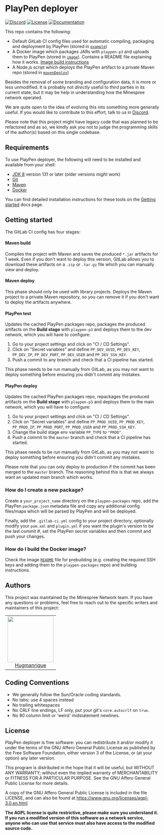 # PlayPen deployer

[![Discord](https://img.shields.io/discord/352874955957862402.svg)](https://discord.gg/KUFmKXN)
[![License](https://img.shields.io/github/license/Minespree/PlayPenDeployer.svg)](LICENSE)
[![Documentation](https://img.shields.io/badge/docs-available-brightgreen.svg)](https://github.com/Minespree/Docs)

This repo contains the following:

* Default GitLab CI config files used for automatic compiling, packaging and deployment by PlayPen (stored in [`example`](example/))
* A Docker image which packages JARs with `playpen-p3` and uploads them to PlayPen (stored in [`image`](image/)). Contains a README file explaining how it works. [Image build instructions](#how-do-i-build-the-docker-image)
* A Node.js script which deploys the PlayPen artifact to a private Maven repo (stored in [`mavenDeploy`](mavenDeploy))

Besides the removal of some branding and configuration data, it is more or less unmodified. It is probably not _directly_ useful to third parties in its current state, but it may be help in understanding how the Minespree network operated.

We are quite open to the idea of evolving this into something more generally useful. If you would like to contribute to this effort, talk to us in [Discord](https://discord.gg/KUFmKXN).

Please note that this project might have legacy code that was planned to be refactored and as so, we kindly ask you not to judge the programming skills of the author(s) based on this single codebase.

## Requirements

To use PlayPen deployer, the following will need to be installed and available from your shell:

* [JDK 8](http://www.oracle.com/technetwork/java/javase/downloads/jdk8-downloads-2133151.html) version 131 or later (older versions _might_ work)
* [Git](https://git-scm.com/)
* [Maven](https://maven.apache.org/)
* [Docker](https://docs.docker.com/install/)

You can find detailed installation instructions for these tools on the [Getting started](https://github.com/Minespree/Docs/blob/master/setup/DEPENDENCIES.md) docs page.

## Getting started

The GitLab CI config has four stages:

#### Maven build

Compiles the project with Maven and saves the produced `*.jar` artifacts for 1 week. Even if you don't want to deploy this version, GitLab allows you to download these artifacts on a `.zip` or `.tar.gz` file which you can manually view and deploy.

#### Maven deploy

This phase should only be used with library projects. Deploys the Maven project to a private Maven repository, so you can remove it if you don't want to deploy the artifacts anywhere.

#### PlayPen test

Updates the cached PlayPen packages repo, packages the produced artifacts on the **Build stage** with `playpen-p3` and deploys them to the dev network, which you will have to configure:

1.  Go to your project settings and click on "CI / CD Settings".
2.  Click on "Secret variables" and define `PP_DEV_UUID`, `PP_DEV_KEY`, `PP_DEV_IP`, `PP_DEV_PORT`, `PP_DEV_USER` and `PP_DEV_SSH_KEY`.
3.  Push a commit to any branch and check that a CI pipeline has started.

This phase needs to be run manually from GitLab, as you may not want to deploy
something before ensuring you didn't commit any mistakes.

#### PlayPen deploy

Updates the cached PlayPen packages repo, repackages the produced artifacts on the **Build stage** with `playpen-p3` and deploys them to the main network, which you will have to configure:

1.  Go to your project settings and click on "CI / CD Settings".
2.  Click on "Secret variables" and define `PP_PROD_UUID`, `PP_PROD_KEY`, `PP_PROD_IP`, `PP_PROD_PORT`, `PP_PROD_USER` and `PP_PROD_SSH_KEY`.
3.  Change the build stage env variable `PP_TYPE` to `"PROD"`.
4.  Push a commit to the `master` branch and check that a CI pipeline has started.

This phase needs to be run manually from GitLab, as you may not want to deploy
something before ensuring you didn't commit any mistakes.

Please note that you can only deploy to production if the commit has been merged to the `master` branch. The reasoning behind this is that we always want an updated main branch which works.

### How do I create a new package?

Create a `your_project_name` directory on the `playpen-packages` repo, add the
PlayPen `package.json` metadata file and copy any additional config files/maps which
will be parsed by PlayPen and will be deployed.

Finally, add the `.gitlab-ci.yml` config to your project directory, optionally modify your `pom.xml` and `plugin.yml` if you want the plugin's version to be the last commit #, set the PlayPen secret variables and then commit and push your changes.

### How do I build the Docker image?

Check the image [`README`](image/README.md) file for prebuilding (e.g. creating the required SSH keys and adding them to the `playpen-packages` repo) and building instructions.

## Authors

This project was maintained by the Minespree Network team. If you have any questions or problems, feel free to reach out to the specific writers and maintainers of this project:

<table>
  <tbody>
    <tr>
      <td align="center">
        <a href="https://github.com/hugmanrique">
          <img width="150" height="150" src="https://github.com/hugmanrique.png?v=3&s=150">
          </br>
          Hugmanrique
        </a>
      </td>
    </tr>
  <tbody>
</table>

## Coding Conventions

* We generally follow the Sun/Oracle coding standards.
* No tabs; use 4 spaces instead
* No trailing whitespaces
* No CRLF line endings, LF only, put your git's `core.autocrlf` on `true`.
* No 80 column limit or 'weird' midstatement newlines.

## License

PlayPen deployer is free software: you can redistribute it and/or modify it under the terms of the GNU Affero General Public License as published by the Free Software Foundation, either version 3 of the License, or (at your option) any later version.

This program is distributed in the hope that it will be useful, but WITHOUT ANY WARRANTY; without even the implied warranty of MERCHANTABILITY or FITNESS FOR A PARTICULAR PURPOSE. See the GNU Affero General Public License for more details.

A copy of the GNU Affero General Public License is included in the file LICENSE, and can also be found at https://www.gnu.org/licenses/agpl-3.0.en.html

**The AGPL license is quite restrictive, please make sure you understand it. If you run a modified version of this software as a network service, anyone who can use that service must also have access to the modified source code.**

